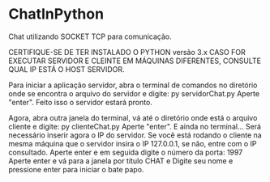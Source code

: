# ChatInPython
Chat utilizando SOCKET TCP  para comunicação.

CERTIFIQUE-SE DE TER INSTALADO O PYTHON versão 3.x
CASO FOR EXECUTAR SERVIDOR E CLEINTE EM MÁQUINAS DIFERENTES, CONSULTE QUAL IP ESTÁ O HOST SERVIDOR.

Para iniciar a aplicação servidor, abra o terminal de comandos no diretório onde se encontra o arquivo do servidor e digite:
	py servidorChat.py
Aperte "enter".
Feito isso o servidor estará pronto.

Agora, abra outra janela do terminal, vá até o diretório onde está o arquivo cliente e digite:
	py clienteChat.py
Aperte "enter". E ainda no terminal...
Será necessário inserir agora o IP do servidor. Se você está rodando o cliente na mesma máquina que o servidor insira o IP 127.0.0.1, se não, entre com o IP consultado. Aperte enter e em seguida digite o número da porta: 1997
Aperte enter e vá para a janela por título CHAT e Digite seu nome e pressione enter para iniciar o bate papo.
	
